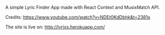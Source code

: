 A simple Lyric Finder App made with React Context and MusixMatch API.

Credits: https://www.youtube.com/watch?v=NDEt0KdDbhk&t=2381s

The site is live on: http://lyrixs.herokuapp.com/
